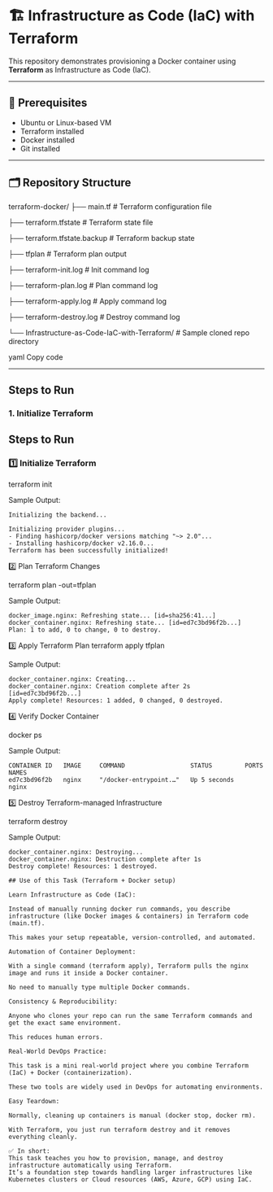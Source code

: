 # 🏗 Infrastructure as Code (IaC) with Terraform

This repository demonstrates provisioning a Docker container using **Terraform** as Infrastructure as Code (IaC).  

---

##  🚀  Prerequisites

- Ubuntu or Linux-based VM
- Terraform installed
- Docker installed
- Git installed

---

## 🗂 Repository Structure

terraform-docker/
├── main.tf # Terraform configuration file

├── terraform.tfstate # Terraform state file

├── terraform.tfstate.backup # Terraform backup state

├── tfplan # Terraform plan output

├── terraform-init.log # Init command log

├── terraform-plan.log # Plan command log

├── terraform-apply.log # Apply command log

├── terraform-destroy.log # Destroy command log

└── Infrastructure-as-Code-IaC-with-Terraform/ # Sample cloned repo directory

yaml
Copy code

---

## Steps to Run

### 1. Initialize Terraform
## Steps to Run

### 1️⃣ Initialize Terraform

terraform init

Sample Output:

```
Initializing the backend...

Initializing provider plugins...
- Finding hashicorp/docker versions matching "~> 2.0"...
- Installing hashicorp/docker v2.16.0...
Terraform has been successfully initialized!

```

2️⃣ Plan Terraform Changes

terraform plan -out=tfplan


Sample Output:
```
docker_image.nginx: Refreshing state... [id=sha256:41...]
docker_container.nginx: Refreshing state... [id=ed7c3bd96f2b...]
Plan: 1 to add, 0 to change, 0 to destroy.
```

3️⃣ Apply Terraform Plan
terraform apply tfplan

Sample Output:

```
docker_container.nginx: Creating...
docker_container.nginx: Creation complete after 2s [id=ed7c3bd96f2b...]
Apply complete! Resources: 1 added, 0 changed, 0 destroyed.
```

4️⃣ Verify Docker Container

docker ps

Sample Output:

```
CONTAINER ID   IMAGE     COMMAND                  STATUS         PORTS   NAMES
ed7c3bd96f2b   nginx     "/docker-entrypoint.…"   Up 5 seconds           nginx
```
5️⃣ Destroy Terraform-managed Infrastructure

terraform destroy

Sample Output:

```
docker_container.nginx: Destroying...
docker_container.nginx: Destruction complete after 1s
Destroy complete! Resources: 1 destroyed.
```




```
## Use of this Task (Terraform + Docker setup) 

Learn Infrastructure as Code (IaC):

Instead of manually running docker run commands, you describe infrastructure (like Docker images & containers) in Terraform code (main.tf).

This makes your setup repeatable, version-controlled, and automated.

Automation of Container Deployment:

With a single command (terraform apply), Terraform pulls the nginx image and runs it inside a Docker container.

No need to manually type multiple Docker commands.

Consistency & Reproducibility:

Anyone who clones your repo can run the same Terraform commands and get the exact same environment.

This reduces human errors.

Real-World DevOps Practice:

This task is a mini real-world project where you combine Terraform (IaC) + Docker (containerization).

These two tools are widely used in DevOps for automating environments.

Easy Teardown:

Normally, cleaning up containers is manual (docker stop, docker rm).

With Terraform, you just run terraform destroy and it removes everything cleanly.

✅ In short:
This task teaches you how to provision, manage, and destroy infrastructure automatically using Terraform.
It’s a foundation step towards handling larger infrastructures like Kubernetes clusters or Cloud resources (AWS, Azure, GCP) using IaC.


```
